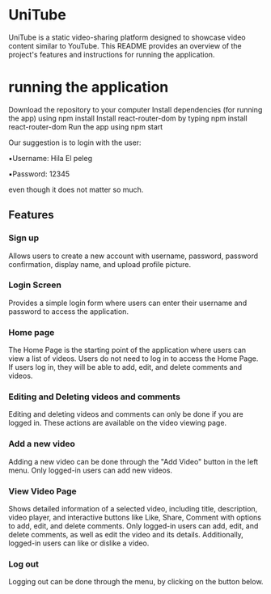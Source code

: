 # UniTube
UniTube is a static video-sharing platform designed to showcase video content similar to YouTube. This README provides an overview of the project's features and instructions for running the application.


# running the application
Download the repository to your computer
Install dependencies (for running the app) using npm install
Install react-router-dom by typing npm install react-router-dom
Run the app using npm start

Our suggestion is to login with the user:

▪️Username: Hila El peleg

▪️Password: 12345

even though it does not matter so much.

## Features

### Sign up
Allows users to create a new account with username, password, password confirmation, display name, and upload profile picture.

### Login Screen
Provides a simple login form where users can enter their username and password to access the application.

### Home page
The Home Page is the starting point of the application where users can view a list of videos. Users do not need to log in to access the Home Page. If users log in, they will be able to add, edit, and delete comments and videos.

### Editing and Deleting videos and comments
Editing and deleting videos and comments can only be done if you are logged in. These actions are available on the video viewing page.

### Add a new video
Adding a new video can be done through the "Add Video" button in the left menu. Only logged-in users can add new videos. 

### View Video Page
Shows detailed information of a selected video, including title, description, video player, and interactive buttons like Like, Share, Comment with options to add, edit, and delete comments. Only logged-in users can add, edit, and delete comments, as well as edit the video and its details. Additionally, logged-in users can like or dislike a video.

### Log out
Logging out can be done through the menu, by clicking on the button below.


